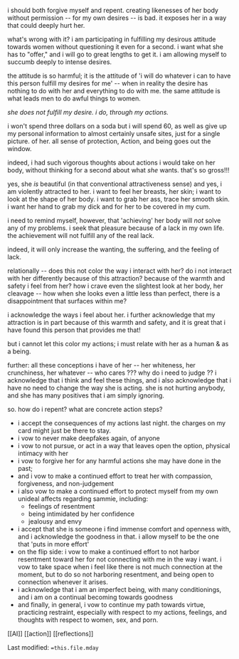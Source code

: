 
i should both forgive myself and repent. creating likenesses of her body without permission -- for my own desires -- is bad. it exposes her in a way that could deeply hurt her.

what's wrong with it? i am participating in fulfilling my desirous attitude towards women without questioning it even for a second. i want what she has to "offer," and i will go to great lengths to get it. i am allowing myself to succumb deeply to intense desires.

the attitude is so harmful; it is the attitude of 'i will do whatever i can to have this person fulfill my desires for me' -- when in reality the desire has nothing to do with her and everything to do with me. the same attitude is what leads men to do awful things to women.

*she does not fulfill my desire. i do, through my actions.*

i won't spend three dollars on a soda but i will spend 60, as well as give up my personal information to almost certainly unsafe sites, just for a single picture. of her. all sense of protection, Action, and being goes out the window.

indeed, i had such vigorous thoughts about actions i would take on her body, without thinking for a second about what *she* wants. that's so gross!!!

yes, she *is* beautiful (in that conventional attractiveness sense) and yes, i am violently attracted to her. i want to feel her breasts, her skin; i want to look at the shape of her body. i want to grab her ass, trace her smooth skin. i want her hand to grab my dick and for her to be covered in my cum.

i need to remind myself, however, that 'achieving' her body will *not* solve any of my problems. i seek that pleasure because of a lack in my own life. the achievement will not fulfill any of the real lack.

indeed, it will only increase the wanting, the suffering, and the feeling of lack.

relationally -- does this not color the way i interact with her? do i not interact with her differently because of this attraction? because of the warmth and safety i feel from her? how i crave even the slightest look at her body, her cleavage -- how when she looks even a little less than perfect, there is a disappointment that surfaces within me?

i acknowledge the ways i feel about her. i further acknowledge that my attraction is in part because of this warmth and safety, and it is great that i have found this person that provides me that! 

but i cannot let this color my actions; i must relate with her as a human & as a being.

further: all these conceptions i have of her -- her whiteness, her crunchiness, her whatever -- who cares ??? why do i need to judge ?? i acknowledge that i think and feel these things, and i also acknowledge that i have no need to change the way she is acting. she is not hurting anybody, and she has many positives that i am simply ignoring.

so. how do i repent? what are concrete action steps?
- i accept the consequences of my actions last night. the charges on my card might just be there to stay.
- i vow to never make deepfakes again, of anyone
- i vow to not pursue, or act in a way that leaves open the option, physical intimacy with her
- i vow to forgive her for any harmful actions she may have done in the past; 
- and i vow to make a continued effort to treat her with compassion, forgiveness, and non-judgement
- i also vow to make a continued effort to protect myself from my own unideal affects regarding sammie, including:
	- feelings of resentment
	- being intimidated by her confidence
	- jealousy and envy
- i accept that she is someone i find immense comfort and openness with, and i acknowledge the goodness in that. i allow myself to be the one that 'puts in more effort'
- on the flip side: i vow to make a continued effort to not harbor resentment toward her for not connecting with me in the way i want. i vow to take space when i feel like there is not much connection at the moment, but to do so not harboring resentment, and being open to connection whenever it arises.
- i acknowledge that i am an imperfect being, with many conditionings, and i am on a continual becoming towards goodness
- and finally, in general, i vow to continue my path towards virtue, practicing restraint, especially with respect to my actions, feelings, and thoughts with respect to women, sex, and porn.


[[AI]]   [[action]]   [[reflections]]   

Last modified: `=this.file.mday`
